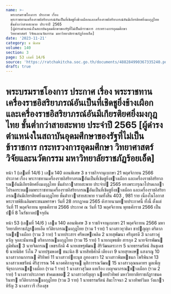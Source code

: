 ```yaml
---
name: >-
  พระบรมราชโองการ ประกาศ เรื่อง
  พระราชทานเครื่องราชอิสริยาภรณ์อันเป็นที่เชิดชูยิ่งช้างเผือกและเครื่องราชอิสริยาภรณ์อันมีเกียรติยศยิ่งมงกุฎไทย
  ชั้นต่ำกว่าสายสะพาย ประจำปี 2565
  [ผู้ดำรงตำแหน่งในสถาบันอุดมศึกษาของรัฐที่ไม่เป็นข้าราชการ กระทรวงการอุดมศึกษา
  วิทยาศาสตร์ วิจัยและนวัตกรรม มหาวิทยาลัยราชภัฏร้อยเอ็ด]
date: '2023-11-21'
category: ข พิเศษ
volume: 140
section: 3
page: 53 เล่มที่ 14/6
source: 'https://ratchakitcha.soc.go.th/documents/488284990367335240.pdf'
draft: true
---
```


# พระบรมราชโองการ ประกาศ เรื่อง พระราชทานเครื่องราชอิสริยาภรณ์อันเป็นที่เชิดชูยิ่งช้างเผือกและเครื่องราชอิสริยาภรณ์อันมีเกียรติยศยิ่งมงกุฎไทย ชั้นต่ำกว่าสายสะพาย ประจำปี 2565 [ผู้ดำรงตำแหน่งในสถาบันอุดมศึกษาของรัฐที่ไม่เป็นข้าราชการ กระทรวงการอุดมศึกษา วิทยาศาสตร์ วิจัยและนวัตกรรม มหาวิทยาลัยราชภัฏร้อยเอ็ด]

หน้า 1 (เลมที่ 14/6 ) เลม 140 ตอนพิเศษ 3 ข ราชกิจจานุเบกษา 21 พฤศจิกายน 2566 ประกาศ เรื่อง พระราชทานเครื่องราชอิสริยาภรณอันเป็นที่เชิดชูยิ่งชางเผือก และเครื่องราชอิสริยาภรณอันมีเกียรติยศยิ่งมงกุฎไทย ชั้นต่ํากวาสายสะพาย ประจําป 2565 ทรงพระกรุณาโปรดเกลาโปรดกระหมอมพระราชทานเครื่องราชอิสริยาภรณอันเป็นที่เชิดชูยิ่งชางเผือก และเครื่องราชอิสริยาภรณอันมีเกียรติยศยิ่งมงกุฎไทย ชั้นต่ํากวาสายสะพาย รวมทั้งสิ้น 403 , 981 ราย เนื่องในโอกาสพระราชพิธีเฉลิมพระชนมพรรษา วันที่ 28 กรกฎาคม 2565 ดังรายนามทายประกาศนี้ ทั้งนี้ ตั้งแต่วันที่ 11 พฤศจิกายน พุทธศักราช 2566 ประกาศ ณ วันที่ 13 พฤศจิกายน พุทธศักราช 2566 เป็นปที่ 8 ในรัชกาลปจจุบัน

หน้า 53 (เลมที่ 14/6 ) เลม 140 ตอนพิเศษ 3 ข ราชกิจจานุเบกษา 21 พฤศจิกายน 2566 มหาวิทยาลัยราชภัฏรอยเอ็ด ทวีติยาภรณมงกุฎไทย (รวม 1 ราย) 1 นางสาวยุวธิดา ชาปญญา ตริตาภรณชางเผือก (รวม 3 ราย) 1 นายประสาร ศรีพงษเพลิด 2 นายสุพัฒนา ศรีบุตรดี 3 นางสาวคู่ขวัญ จุลละนันทน ตริตาภรณมงกุฎไทย (รวม 15 ราย) 1 นายกฤษธชัย สารกุล 2 นายจักรพัฒน ภูมิพันธ 3 นายจิตกรณ เพชรภักดี 4 นายเชษฐพัฒน สิริวัฒนตระการ 5 นายธรรมรัตน์ สินธุเดช 6 นายนิธิศ วังโน 7 นายปฐมพงศ ชนะนิล 8 นายสิทธิศักดิ์ เตียงงา 9 นายสุรพงษ แสงเรณู 10 นางสาวกนกกรณ ศิริทิพย์ 11 นางสาวปยะนุช ภูทองขาว 12 นางสาวพิมพชนก ไพรีพินาศ 13 นางสาวเพชรัตน์ ศิริสุวรรณ 14 นางศศิกาญจน มุสิกวรรณวัฒน 15 นางสาวอุณนดาทร มูลเพ็ญ จัตุรถาภรณชางเผือก (รวม 1 ราย) 1 นางสาวสุวิมล แทเรือง เบญจมาภรณชางเผือก (รวม 2 ราย) 1 นางสาวประภาพร ขําคมเขตต 2 นางสาวอรัญญา นอยบัวทิพย์ มหาวิทยาลัยราชภัฏราชนครินทร ทวีติยาภรณมงกุฎไทย (รวม 3 ราย) 1 นายธรรมรัตน์ สิมะโรจนา 2 นางทิพย์วิมล วังแกวหิรัญ 3 นางสาววรี เรืองสุข
